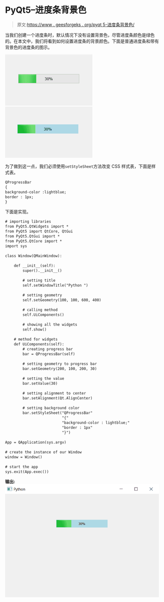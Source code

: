 # PyQt5–进度条背景色

> 原文:[https://www . geesforgeks . org/pyqt 5-进度条背景色/](https://www.geeksforgeeks.org/pyqt5-background-color-of-progress-bar/)

当我们创建一个进度条时，默认情况下没有设置背景色，尽管进度条颜色是绿色的。在本文中，我们将看到如何设置进度条的背景颜色。下面是普通进度条和带有背景色的进度条的图示。

![](img/dffabf6d593842d40ed9ffbaa06b2443.png) ![](img/36fff8262bed41566e8d342023ed6565.png)

为了做到这一点，我们必须使用`setStyleSheet`方法改变 CSS 样式表，下面是样式表。

```
QProgressBar
{
background-color :lightblue;
border : 1px;
}

```

下面是实现。

```
# importing libraries
from PyQt5.QtWidgets import * 
from PyQt5 import QtCore, QtGui
from PyQt5.QtGui import * 
from PyQt5.QtCore import * 
import sys

class Window(QMainWindow):

    def __init__(self):
        super().__init__()

        # setting title
        self.setWindowTitle("Python ")

        # setting geometry
        self.setGeometry(100, 100, 600, 400)

        # calling method
        self.UiComponents()

        # showing all the widgets
        self.show()

    # method for widgets
    def UiComponents(self):
        # creating progress bar
        bar = QProgressBar(self)

        # setting geometry to progress bar
        bar.setGeometry(200, 100, 200, 30)

        # setting the value
        bar.setValue(30)

        # setting alignment to center
        bar.setAlignment(Qt.AlignCenter)

        # setting background color
        bar.setStyleSheet("QProgressBar"
                          "{"
                          "background-color : lightblue;"
                          "border : 1px"
                          "}")

App = QApplication(sys.argv)

# create the instance of our Window
window = Window()

# start the app
sys.exit(App.exec())
```

**输出:**
![](img/c33eda7f47845fe5edfae1ba41ef9a5d.png)